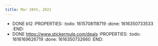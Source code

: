 ```yaml
---
title: Mar 20th, 2021
---
```


- DONE b12
:PROPERTIES:
:todo: 1615708118719
:done: 1616350733533
:END:
- DONE https://www.stickermule.com/deals
:PROPERTIES:
:todo: 1616169626719
:done: 1616350732660
:END:
